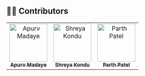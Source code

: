 ## 👨‍💻 Contributors

<table>
  <tr>
    <td align="center">
      <a href="https://github.com/apurvmadaye">
        <img src="https://avatars.githubusercontent.com/apurvmadaye" width="100px;" alt="Apurv Madaye"/><br />
        <sub><b>Apurv Madaye</b></sub>
      </a>
    </td>
    <td align="center">
      <a href="https://github.com/shreyaverse">
        <img src="https://avatars.githubusercontent.com/shreyakondu" width="100px;" alt="Shreya Kondu"/><br />
        <sub><b>Shreya Kondu</b></sub>
      </a>
    </td>
    <td align="center">
      <a href="https://github.com/parthpatel">
        <img src="https://avatars.githubusercontent.com/parthpatel" width="100px;" alt="Parth Patel"/><br />
        <sub><b>Parth Patel</b></sub>
      </a>
    </td>
  </tr>
</table>
